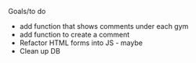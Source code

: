 Goals/to do
- add function that shows comments under each gym
- add function to create a comment
- Refactor HTML forms into JS - maybe
- Clean up DB